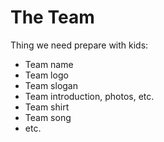 # The Team

Thing we need prepare with kids:
* Team name
* Team logo
* Team slogan
* Team introduction, photos, etc.
* Team shirt
* Team song
* etc.
